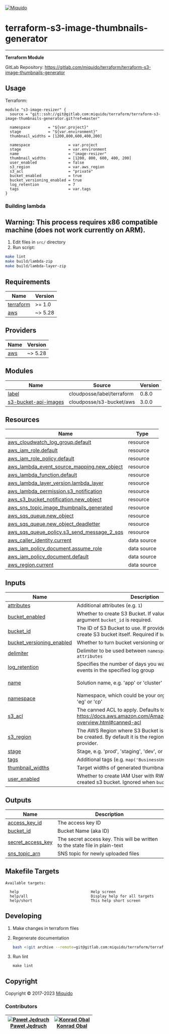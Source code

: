 <!-- This file was automatically generated by the `build-harness`. Make all changes to `README.yaml` and run `make readme` to rebuild this file. -->
[![Miquido][logo]](https://www.miquido.com/)

# terraform-s3-image-thumbnails-generator


---
**Terraform Module**


GitLab Repository: https://gitlab.com/miquido/terraform/terraform-s3-image-thumbnails-generator

## Usage


Terraform:

```hcl
module "s3-image-resizer" {
  source = "git::ssh://git@gitlab.com:miquido/terraform/terraform-s3-image-thumbnails-generator.git?ref=master"

  namespace        = "${var.project}"
  stage            = "${var.environment}"
  thumbnail_widths = [1200,800,600,400,200]

  namespace                 = var.project
  stage                     = var.environment
  name                      = "image-resizer"
  thumbnail_widths          = [1200, 800, 600, 400, 200]
  user_enabled              = false
  s3_region                 = var.aws_region
  s3_acl                    = "private"
  bucket_enabled            = true
  bucket_versioning_enabled = true
  log_retention             = 7
  tags                      = var.tags
}
```

### Building lambda

## Warning: This process requires x86 compatible machine (does not work currently on ARM).

1. Edit files in `src/` directory
2. Run script:

```sh
make lint
make build/lambda-zip
make build/lambda-layer-zip
```
<!-- markdownlint-disable -->
## Requirements

| Name | Version |
|------|---------|
| <a name="requirement_terraform"></a> [terraform](#requirement\_terraform) | >= 1.0 |
| <a name="requirement_aws"></a> [aws](#requirement\_aws) | ~> 5.28 |

## Providers

| Name | Version |
|------|---------|
| <a name="provider_aws"></a> [aws](#provider\_aws) | ~> 5.28 |

## Modules

| Name | Source | Version |
|------|--------|---------|
| <a name="module_label"></a> [label](#module\_label) | cloudposse/label/terraform | 0.8.0 |
| <a name="module_s3-bucket-api-images"></a> [s3-bucket-api-images](#module\_s3-bucket-api-images) | cloudposse/s3-bucket/aws | 3.0.0 |

## Resources

| Name | Type |
|------|------|
| [aws_cloudwatch_log_group.default](https://registry.terraform.io/providers/hashicorp/aws/latest/docs/resources/cloudwatch_log_group) | resource |
| [aws_iam_role.default](https://registry.terraform.io/providers/hashicorp/aws/latest/docs/resources/iam_role) | resource |
| [aws_iam_role_policy.default](https://registry.terraform.io/providers/hashicorp/aws/latest/docs/resources/iam_role_policy) | resource |
| [aws_lambda_event_source_mapping.new_object](https://registry.terraform.io/providers/hashicorp/aws/latest/docs/resources/lambda_event_source_mapping) | resource |
| [aws_lambda_function.default](https://registry.terraform.io/providers/hashicorp/aws/latest/docs/resources/lambda_function) | resource |
| [aws_lambda_layer_version.lambda_layer](https://registry.terraform.io/providers/hashicorp/aws/latest/docs/resources/lambda_layer_version) | resource |
| [aws_lambda_permission.s3_notification](https://registry.terraform.io/providers/hashicorp/aws/latest/docs/resources/lambda_permission) | resource |
| [aws_s3_bucket_notification.new_object](https://registry.terraform.io/providers/hashicorp/aws/latest/docs/resources/s3_bucket_notification) | resource |
| [aws_sns_topic.image_thumbnails_generated](https://registry.terraform.io/providers/hashicorp/aws/latest/docs/resources/sns_topic) | resource |
| [aws_sqs_queue.new_object](https://registry.terraform.io/providers/hashicorp/aws/latest/docs/resources/sqs_queue) | resource |
| [aws_sqs_queue.new_object_deadletter](https://registry.terraform.io/providers/hashicorp/aws/latest/docs/resources/sqs_queue) | resource |
| [aws_sqs_queue_policy.s3_send_message_2_sqs](https://registry.terraform.io/providers/hashicorp/aws/latest/docs/resources/sqs_queue_policy) | resource |
| [aws_caller_identity.current](https://registry.terraform.io/providers/hashicorp/aws/latest/docs/data-sources/caller_identity) | data source |
| [aws_iam_policy_document.assume_role](https://registry.terraform.io/providers/hashicorp/aws/latest/docs/data-sources/iam_policy_document) | data source |
| [aws_iam_policy_document.default](https://registry.terraform.io/providers/hashicorp/aws/latest/docs/data-sources/iam_policy_document) | data source |
| [aws_region.current](https://registry.terraform.io/providers/hashicorp/aws/latest/docs/data-sources/region) | data source |

## Inputs

| Name | Description | Type | Default | Required |
|------|-------------|------|---------|:--------:|
| <a name="input_attributes"></a> [attributes](#input\_attributes) | Additional attributes (e.g. `1`) | `list(string)` | `[]` | no |
| <a name="input_bucket_enabled"></a> [bucket\_enabled](#input\_bucket\_enabled) | Whether to create S3 Bucket. If value is `false`, the argument `bucket_id` is required. | `bool` | `true` | no |
| <a name="input_bucket_id"></a> [bucket\_id](#input\_bucket\_id) | The ID of S3 Bucket to use. If provided module won't create S3 bucket itself. Required if `bucket_enabled=false`. | `string` | `""` | no |
| <a name="input_bucket_versioning_enabled"></a> [bucket\_versioning\_enabled](#input\_bucket\_versioning\_enabled) | Whether to turn bucket versioning on | `bool` | `true` | no |
| <a name="input_delimiter"></a> [delimiter](#input\_delimiter) | Delimiter to be used between `namespace`, `stage`, `name` and `attributes` | `string` | `"-"` | no |
| <a name="input_log_retention"></a> [log\_retention](#input\_log\_retention) | Specifies the number of days you want to retain log events in the specified log group | `number` | `7` | no |
| <a name="input_name"></a> [name](#input\_name) | Solution name, e.g. 'app' or 'cluster' | `string` | `"s3-image-resizer"` | no |
| <a name="input_namespace"></a> [namespace](#input\_namespace) | Namespace, which could be your organization name, e.g. 'eg' or 'cp' | `string` | n/a | yes |
| <a name="input_s3_acl"></a> [s3\_acl](#input\_s3\_acl) | The canned ACL to apply. Defaults to `private`. See: https://docs.aws.amazon.com/AmazonS3/latest/dev/acl-overview.html#canned-acl | `string` | `"private"` | no |
| <a name="input_s3_region"></a> [s3\_region](#input\_s3\_region) | The AWS Region where S3 Bucket is created or should be created. By default it is the region of current AWS provider. | `string` | `""` | no |
| <a name="input_stage"></a> [stage](#input\_stage) | Stage, e.g. 'prod', 'staging', 'dev', or 'test' | `string` | n/a | yes |
| <a name="input_tags"></a> [tags](#input\_tags) | Additional tags (e.g. `map('BusinessUnit','XYZ')` | `map(string)` | `{}` | no |
| <a name="input_thumbnail_widths"></a> [thumbnail\_widths](#input\_thumbnail\_widths) | Target widths of generated thumbnails | `list(string)` | n/a | yes |
| <a name="input_user_enabled"></a> [user\_enabled](#input\_user\_enabled) | Whether to create IAM User with RW permissions to created s3 bucket. Ignored when `bucket_enabled=false`. | `bool` | `true` | no |

## Outputs

| Name | Description |
|------|-------------|
| <a name="output_access_key_id"></a> [access\_key\_id](#output\_access\_key\_id) | The access key ID |
| <a name="output_bucket_id"></a> [bucket\_id](#output\_bucket\_id) | Bucket Name (aka ID) |
| <a name="output_secret_access_key"></a> [secret\_access\_key](#output\_secret\_access\_key) | The secret access key. This will be written to the state file in plain-text |
| <a name="output_sns_topic_arn"></a> [sns\_topic\_arn](#output\_sns\_topic\_arn) | SNS topic for newly uploaded files |
<!-- markdownlint-restore -->
<!-- markdownlint-disable -->
## Makefile Targets
```text
Available targets:

  help                                Help screen
  help/all                            Display help for all targets
  help/short                          This help short screen

```
<!-- markdownlint-restore -->


## Developing

1. Make changes in terraform files

2. Regenerate documentation

    ```bash
    bash <(git archive --remote=git@gitlab.com:miquido/terraform/terraform-readme-update.git master update.sh | tar -xO)
    ```

3. Run lint

    ```
    make lint
    ```

## Copyright

Copyright © 2017-2023 [Miquido](https://miquido.com)



### Contributors

|  [![Paweł Jędruch][pawcik_avatar]][pawcik_homepage]<br/>[Paweł Jędruch][pawcik_homepage] | [![Konrad Obal][k911_avatar]][k911_homepage]<br/>[Konrad Obal][k911_homepage] |
|---|---|

  [pawcik_homepage]: https://github.com/pawcik
  [pawcik_avatar]: https://github.com/pawcik.png?size=150
  [k911_homepage]: https://github.com/k911
  [k911_avatar]: https://github.com/k911.png?size=150



  [logo]: https://www.miquido.com/img/logos/logo__miquido.svg
  [website]: https://www.miquido.com/
  [gitlab]: https://gitlab.com/miquido
  [github]: https://github.com/miquido
  [bitbucket]: https://bitbucket.org/miquido

